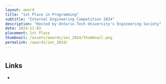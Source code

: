 ```yaml
---
layout: award
title: "1st Place in Programming"
subtitle: "Internal Engineering Competition 2024"
description: "Hosted by Ontario Tech University's Engineering Society"
date: 2024-11-03
placement: 1st Place
thumbnail: /assets/awards/iec_2024/thumbnail.png
permalink: /awards/iec_2024/
---
```


#

## Links

-
